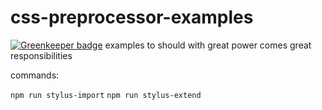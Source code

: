 # css-preprocessor-examples

[![Greenkeeper badge](https://badges.greenkeeper.io/goldensunliu/css-preprocessor-examples.svg)](https://greenkeeper.io/)
examples to should with great power comes great responsibilities

commands:

`npm run stylus-import`
`npm run stylus-extend`
